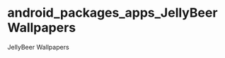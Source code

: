android_packages_apps_JellyBeerWallpapers
========================================

JellyBeer Wallpapers